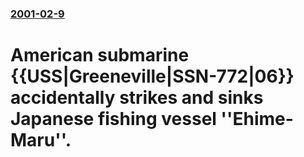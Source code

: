 ### [2001-02-9](/news/2001/02/9/index.md)

#  American submarine {{USS|Greeneville|SSN-772|06}} accidentally strikes and sinks Japanese fishing vessel ''Ehime-Maru''.



